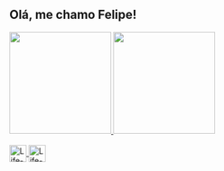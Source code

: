 ## Olá, me chamo Felipe!

<div>
<a href="https://github.com/Lifelili">
<img height="180em" src="https://github-readme-stats.vercel.app/api?username=Lifelili&show_icons=true&theme=tokyonight&include_all_commits=true&count_private=true"/> 
<img height="180em" src="https://github-readme-stats.vercel.app/api/top-langs/?username=Lifelili&layout=compact&langs_count=16&theme=dark"?>
<div/>
<div style=display: inline_block"><br>
 <img align="center" alt="Life-GitHub" height="30" windth="40" <img src="https://cdn.jsdelivr.net/gh/devicons/devicon/icons/adonisjs/adonisjs-original.svg" />
         <img align="center" alt="Life-GitHub" height="30" windth="40" 
            <img src="https://cdn.jsdelivr.net/gh/devicons/devicon/icons/adonisjs/adonisjs-original.svg" />
          
   </div>
